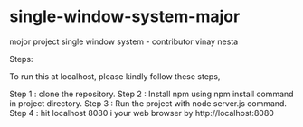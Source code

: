 # single-window-system-major
mojor project single window system - contributor vinay nesta

Steps:

To run this at localhost, please kindly follow these steps,

Step 1 : clone the repository.
Step 2 : Install npm using npm install command in project directory.
Step 3 : Run the project with node server.js command.
Step 4 : hit localhost 8080 i your web browser by http://localhost:8080

